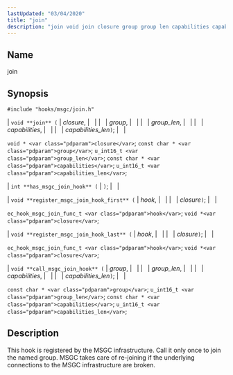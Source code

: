 ```yaml
---
lastUpdated: "03/04/2020"
title: "join"
description: "join void join closure group group len capabilities capabilities len void closure const char group u int 16 t group len const char capabilities u int 16 t capabilities len int has msgc join hook void register msgc join hook first hook closure ec hook msgc join func t hook..."
---
```


<a name="hooks.msgc.join"></a> 
## Name

join

## Synopsis

`#include "hooks/msgc/join.h"`

| `void **join** (` | <var class="pdparam">closure</var>, |   |
|   | <var class="pdparam">group</var>, |   |
|   | <var class="pdparam">group_len</var>, |   |
|   | <var class="pdparam">capabilities</var>, |   |
|   | <var class="pdparam">capabilities_len</var>`)`; |   |

`void * <var class="pdparam">closure</var>`;
`const char * <var class="pdparam">group</var>`;
`u_int16_t <var class="pdparam">group_len</var>`;
`const char * <var class="pdparam">capabilities</var>`;
`u_int16_t <var class="pdparam">capabilities_len</var>`;

| `int **has_msgc_join_hook** (` | `)`; |   |

| `void **register_msgc_join_hook_first** (` | <var class="pdparam">hook</var>, |   |
|   | <var class="pdparam">closure</var>`)`; |   |

`ec_hook_msgc_join_func_t <var class="pdparam">hook</var>`;
`void *<var class="pdparam">closure</var>`;

| `void **register_msgc_join_hook_last** (` | <var class="pdparam">hook</var>, |   |
|   | <var class="pdparam">closure</var>`)`; |   |

`ec_hook_msgc_join_func_t <var class="pdparam">hook</var>`;
`void *<var class="pdparam">closure</var>`;

| `void **call_msgc_join_hook** (` | <var class="pdparam">group</var>, |   |
|   | <var class="pdparam">group_len</var>, |   |
|   | <var class="pdparam">capabilities</var>, |   |
|   | <var class="pdparam">capabilities_len</var>`)`; |   |

`const char * <var class="pdparam">group</var>`;
`u_int16_t <var class="pdparam">group_len</var>`;
`const char * <var class="pdparam">capabilities</var>`;
`u_int16_t <var class="pdparam">capabilities_len</var>`;<a name="idp29908736"></a> 
## Description

This hook is registered by the MSGC infrastructure. Call it only once to join the named group. MSGC takes care of re-joining if the underlying connections to the MSGC infrastructure are broken.